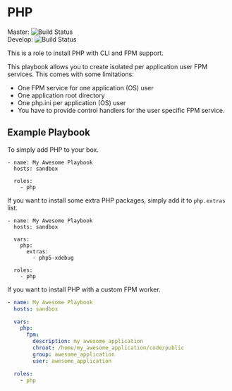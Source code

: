 # PHP

Master: ![Build Status](https://travis-ci.org/ansible-city/php.svg?branch=master)  
Develop: ![Build Status](https://travis-ci.org/ansible-city/php.svg?branch=develop)

This is a role to install PHP with CLI and FPM support.

This playbook allows you to create isolated per application user FPM services.
This comes with some limitations:
* One FPM service for one application (OS) user
* One application root directory
* One php.ini per application (OS) user
* You have to provide control handlers for the user specific FPM service.




## Example Playbook

To simply add PHP to your box.

~~~YML
- name: My Awesome Playbook
  hosts: sandbox

  roles:
    - php
~~~

If you want to install some extra PHP packages, simply add it to `php.extras` list.

~~~YML
- name: My Awesome Playbook
  hosts: sandbox

  vars:
    php:
      extras:
        - php5-xdebug

  roles:
    - php
~~~

If you want to install PHP with a custom FPM worker.

~~~YAML
- name: My Awesome Playbook
  hosts: sandbox

  vars:
    php:
      fpm:
        description: my awesome application
        chroot: /home/my_awesome_application/code/public
        group: awesome_application
        user: awesome_application

  roles:
    - php
~~~
